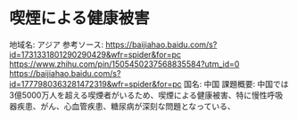 # 喫煙による健康被害

地域名: アジア
参考ソース: https://baijiahao.baidu.com/s?id=1731331801290290429&wfr=spider&for=pc https://www.zhihu.com/pin/1505450237568835584?utm_id=0 https://baijiahao.baidu.com/s?id=1777980363281472319&wfr=spider&for=pc
国名: 中国
課題概要: 中国では3億5000万人を超える喫煙者がいるため、喫煙による健康被害、特に慢性呼吸器疾患、がん、心血管疾患、糖尿病が深刻な問題となっている、